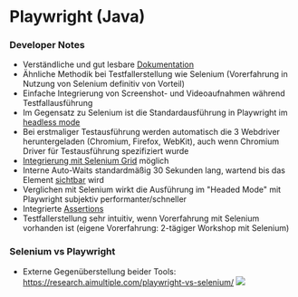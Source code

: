 # Playwright (Java)

### Developer Notes
- Verständliche und gut lesbare [Dokumentation](https://playwright.dev/java/docs/intro)
- Ähnliche Methodik bei Testfallerstellung wie Selenium (Vorerfahrung in Nutzung von Selenium definitiv von Vorteil)
- Einfache Integrierung von Screenshot- und Videoaufnahmen während Testfallausführung
- Im Gegensatz zu Selenium ist die Standardausführung in Playwright im [headless mode](https://playwright.dev/java/docs/debug#headed-mode)
- Bei erstmaliger Testausführung werden automatisch die 3 Webdriver heruntergeladen (Chromium, Firefox, WebKit), auch wenn Chromium Driver für Testausführung spezifiziert wurde
- [Integrierung mit Selenium Grid](https://playwright.dev/java/docs/selenium-grid#introduction) möglich
- Interne Auto-Waits standardmäßig 30 Sekunden lang, wartend bis das Element [sichtbar](https://playwright.dev/java/docs/actionability#visible) wird
- Verglichen mit Selenium wirkt die Ausführung im "Headed Mode" mit Playwright subjektiv performanter/schneller
- Integrierte [Assertions](https://playwright.dev/java/docs/test-assertions)
- Testfallerstellung sehr intuitiv, wenn Vorerfahrung mit Selenium vorhanden ist (eigene Vorerfahrung: 2-tägiger Workshop mit Selenium)

### Selenium vs Playwright

- Externe Gegenüberstellung beider Tools: https://research.aimultiple.com/playwright-vs-selenium/ ![](https://images.surferseo.art/8ae3af47-c68e-4426-942e-82ad6d6b65d4.png)